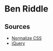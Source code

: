 # Ben Riddle

## Sources
* [Normalize CSS](https://necolas.github.io/normalize.css)
* [jQuery](https://jquery.com)

